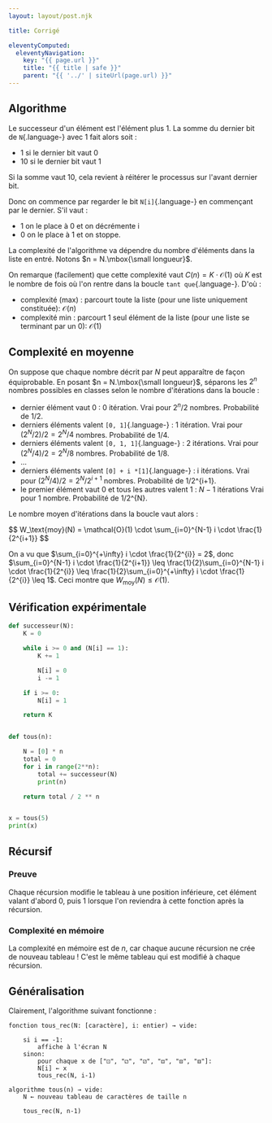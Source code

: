 ```yaml
---
layout: layout/post.njk

title: Corrigé

eleventyComputed:
  eleventyNavigation:
    key: "{{ page.url }}"
    title: "{{ title | safe }}"
    parent: "{{ '../' | siteUrl(page.url) }}"
---
```


## Algorithme

Le successeur d'un élément est l'élément plus 1. La somme du dernier bit de `N`{.language-} avec 1 fait alors soit :

- 1 si le dernier bit vaut 0
- 10 si le dernier bit vaut 1

Si la somme vaut 10, cela revient à réitérer le processus sur l'avant dernier bit.

Donc on commence par regarder le bit `N[i]`{.language-} en commençant par le dernier. S'il vaut :

- 1 on le place à 0 et on décrémente i
- 0 on le place à 1 et on stoppe.

La complexité de l'algorithme va dépendre du nombre d'éléments dans la liste en entré. Notons $n = N.\mbox{\small longueur}$.

On remarque (facilement) que cette complexité vaut $C(n) = K \cdot \mathcal{O}(1)$ où $K$ est le nombre de fois où l'on rentre dans la boucle `tant que`{.language-}. D'où :

- complexité (max) : parcourt toute la liste (pour une liste uniquement constituée): $\mathcal{O}(n)$
- complexité min : parcourt 1 seul élément de la liste (pour une liste se terminant par un 0): $\mathcal{O}(1)$

## Complexité en moyenne

On suppose que chaque nombre décrit par $N$ peut apparaître de façon équiprobable. En posant $n = N.\mbox{\small longueur}$, séparons les $2^n$ nombres possibles en classes selon le nombre d'itérations dans la boucle :

- dernier élément vaut 0 : 0 itération. Vrai pour $2^n/2$ nombres. Probabilité de 1/2.
- derniers éléments valent `[0, 1]`{.language-} : 1 itération. Vrai pour $(2^N/2)/2 = 2^N/4$ nombres. Probabilité de 1/4.
- derniers éléments valent `[0, 1, 1]`{.language-} : 2 itérations. Vrai pour $(2^N/4)/2 = 2^N/8$ nombres. Probabilité de 1/8.
- ...
- derniers éléments valent `[0] + i *[1]`{.language-} : i itérations. Vrai pour $(2^N/4)/2 = 2^N/2^{i+1}$ nombres. Probabilité de 1/2^{i+1}.
- le premier élément vaut 0 et tous les autres valent 1 : $N-1$ itérations Vrai pour 1 nombre. Probabilité de 1/2^{N}.

Le nombre moyen d'itérations dans la boucle vaut alors :

<div>
$$
W_\text{moy}(N) = \mathcal{O}(1) \cdot \sum_{i=0}^{N-1} i \cdot \frac{1}{2^{i+1}}
$$
</div>

On a vu que $\sum_{i=0}^{+\infty} i \cdot \frac{1}{2^{i}} = 2$, donc $\sum_{i=0}^{N-1} i \cdot \frac{1}{2^{i+1}} \leq \frac{1}{2}\sum_{i=0}^{N-1} i \cdot \frac{1}{2^{i}} \leq \frac{1}{2}\sum_{i=0}^{+\infty} i \cdot \frac{1}{2^{i}} \leq 1$. Ceci montre que $W_\text{moy}(N) \leq \mathcal{O}(1)$.

## Vérification expérimentale

```python
def successeur(N):
    K = 0

    while i >= 0 and (N[i] == 1):
        K += 1

        N[i] = 0
        i -= 1

    if i >= 0:
        N[i] = 1

    return K


def tous(n):

    N = [0] * n
    total = 0
    for i in range(2**n):
        total += successeur(N)
        print(n)

    return total / 2 ** n


x = tous(5)
print(x)

```

## Récursif

### Preuve

Chaque récursion modifie le tableau à une position inférieure, cet élément valant d'abord 0, puis 1 lorsque l'on reviendra à cette fonction après la récursion.

### Complexité en mémoire

La complexité en mémoire est de $n$, car chaque aucune récursion ne crée de nouveau tableau ! C'est le même tableau qui est modifié à chaque récursion.

## Généralisation

Clairement, l'algorithme suivant fonctionne :

```pseudocode
fonction tous_rec(N: [caractère], i: entier) → vide:

    si i == -1:
        affiche à l'écran N
    sinon:
        pour chaque x de ["⚀", "⚁", "⚂", "⚃", "⚄", "⚅"]:
        N[i] ← x
        tous_rec(N, i-1)

algorithme tous(n) → vide:
    N ← nouveau tableau de caractères de taille n

    tous_rec(N, n-1)
```
